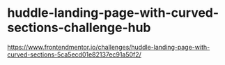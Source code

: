 # huddle-landing-page-with-curved-sections-challenge-hub
https://www.frontendmentor.io/challenges/huddle-landing-page-with-curved-sections-5ca5ecd01e82137ec91a50f2/
